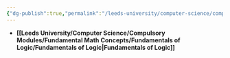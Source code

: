 ```yaml
---
{"dg-publish":true,"permalink":"/leeds-university/computer-science/compulsory-modules/fundamental-math-concepts/fundamental-math-concepts/","tags":["Mandatory-Module"]}
---
```


- **[[Leeds University/Computer Science/Compulsory Modules/Fundamental Math Concepts/Fundamentals of Logic/Fundamentals of Logic\|Fundamentals of Logic]]**
